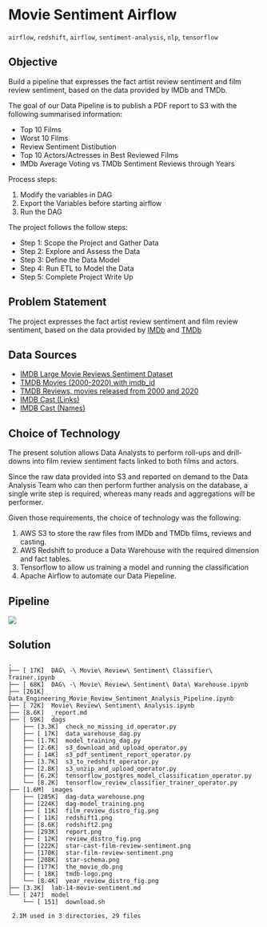 # Movie Sentiment Airflow

`airflow`, `redshift`, `airflow`, `sentiment-analysis`, `nlp`, `tensorflow`

## Objective

Build a pipeline that expresses the fact artist review sentiment and film review sentiment, based on the data provided by IMDb and TMDb.

The goal of our Data Pipeline is to publish a PDF report to S3 with the following summarised information:

- Top 10 Films
- Worst 10 Films
- Review Sentiment Distibution
- Top 10 Actors/Actresses in Best Reviewed Films
- IMDb Average Voting vs TMDb Sentiment Reviews through Years

Process steps:

1. Modify the variables in DAG
2. Export the Variables before starting airflow
3. Run the DAG

The project follows the follow steps:

* Step 1: Scope the Project and Gather Data
* Step 2: Explore and Assess the Data
* Step 3: Define the Data Model
* Step 4: Run ETL to Model the Data
* Step 5: Complete Project Write Up

## Problem Statement

The project expresses the fact artist review sentiment and film review sentiment, based on the data provided by [IMDb](https://www.imdb.com/) and [TMDb](https://www.themoviedb.org/)

## Data Sources

* [IMDB Large Movie Reviews Sentiment Dataset](https://www.kaggle.com/jcblaise/imdb-sentiments)
* [TMDB Movies (2000-2020) with imdb_id](https://www.kaggle.com/hudsonmendes/tmdb-movies-20002020-with-imdb-id)
* [TMDB Reviews, movies released from 2000 and 2020](https://www.kaggle.com/hudsonmendes/tmdb-reviews-movies-released-from-2000-and-2020)
* [IMDB Cast (Links)](https://datasets.imdbws.com/title.principals.tsv.gz)
* [IMDB Cast (Names)](https://datasets.imdbws.com/name.basics.tsv.gz)

## Choice of Technology

The present solution allows Data Analysts to perform roll-ups and drill-downs into film review sentiment facts linked to both films and actors.

Since the raw data provided into S3 and reported on demand to the Data Analysis Team who can then perform further analysis on the database, a single write step is required, whereas many reads and aggregations will be performer.

Given those requirements, the choice of technology was the following:

1. AWS S3 to store the raw files from IMDb and TMDb films, reviews and casting.
2. AWS Redshift to produce a Data Warehouse with the required dimension and fact tables.
3. Tensorflow to allow us training a model and running the classification
4. Apache Airflow to automate our Data Piepeline.

## Pipeline

![](https://user-images.githubusercontent.com/62965911/210338764-b1199f75-1e0c-437e-8974-d7e7e7cb6a26.png)

## Solution

```
.
├── [ 17K]  DAG\ -\ Movie\ Review\ Sentiment\ Classifier\ Trainer.ipynb
├── [ 68K]  DAG\ -\ Movie\ Review\ Sentiment\ Data\ Warehouse.ipynb
├── [261K]  Data_Engineering_Movie_Review_Sentiment_Analysis_Pipeline.ipynb
├── [ 72K]  Movie\ Review\ Sentiment\ Analysis.ipynb
├── [8.6K]  _report.md
├── [ 59K]  dags
│   ├── [3.3K]  check_no_missing_id_operator.py
│   ├── [ 17K]  data_warehouse_dag.py
│   ├── [1.7K]  model_training_dag.py
│   ├── [2.6K]  s3_download_and_upload_operator.py
│   ├── [ 14K]  s3_pdf_sentiment_report_operator.py
│   ├── [3.7K]  s3_to_redshift_operator.py
│   ├── [2.8K]  s3_unzip_and_upload_operator.py
│   ├── [6.2K]  tensorflow_postgres_model_classification_operator.py
│   └── [8.2K]  tensorflow_review_classifier_trainer_operator.py
├── [1.6M]  images
│   ├── [285K]  dag-data_warehouse.png
│   ├── [224K]  dag-model_training.png
│   ├── [ 11K]  film_review_distro_fig.png
│   ├── [ 11K]  redshift1.png
│   ├── [8.6K]  redshift2.png
│   ├── [293K]  report.png
│   ├── [ 12K]  review_distro_fig.png
│   ├── [222K]  star-cast-film-review-sentiment.png
│   ├── [170K]  star-film-review-sentiment.png
│   ├── [208K]  star-schema.png
│   ├── [177K]  the_movie_db.png
│   ├── [ 18K]  tmdb-logo.png
│   └── [8.4K]  year_review_distro_fig.png
├── [3.3K]  lab-14-movie-sentiment.md
└── [ 247]  model
    └── [ 151]  download.sh

 2.1M used in 3 directories, 29 files
```